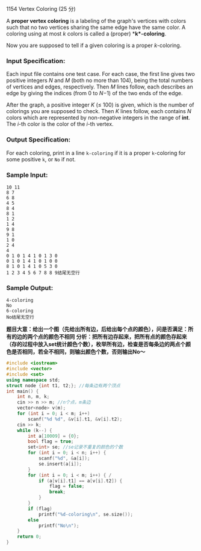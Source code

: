 1154 Vertex Coloring (25 分)

A **proper vertex coloring** is a labeling of the graph's vertices with colors such that no two vertices sharing the same edge have the same color. A coloring using at most *k* colors is called a (proper) ***k\*-coloring**.

Now you are supposed to tell if a given coloring is a proper *k*-coloring.

### Input Specification:

Each input file contains one test case. For each case, the first line gives two positive integers *N* and *M* (both no more than 104), being the total numbers of vertices and edges, respectively. Then *M* lines follow, each describes an edge by giving the indices (from 0 to *N*−1) of the two ends of the edge.

After the graph, a positive integer *K* (≤ 100) is given, which is the number of colorings you are supposed to check. Then *K* lines follow, each contains *N* colors which are represented by non-negative integers in the range of **int**. The *i*-th color is the color of the *i*-th vertex.

### Output Specification:

For each coloring, print in a line `k-coloring` if it is a proper `k`-coloring for some positive `k`, or `No` if not.

### Sample Input:

```in
10 11
8 7
6 8
4 5
8 4
8 1
1 2
1 4
9 8
9 1
1 0
2 4
4
0 1 0 1 4 1 0 1 3 0
0 1 0 1 4 1 0 1 0 0
8 1 0 1 4 1 0 5 3 0
1 2 3 4 5 6 7 8 8 9结尾无空行
```

### Sample Output:

```out
4-coloring
No
6-coloring
No结尾无空行
```

**题目大意：给出一个图（先给出所有边，后给出每个点的颜色），问是否满足：所有的边的两个点的颜色不相同**
**分析：把所有边存起来，把所有点的颜色存起来（存的过程中放入set统计颜色个数），枚举所有边，检查是否每条边的两点个颜色是否相同，若全不相同，则输出颜色个数，否则输出No～**

```c++
#include <iostream>
#include <vector>
#include <set>
using namespace std;
struct node {int t1, t2;}; //每条边有两个顶点
int main() {
    int n, m, k;
    cin >> n >> m; //n个点，m条边
    vector<node> v(m);
    for (int i = 0; i < m; i++)
        scanf("%d %d", &v[i].t1, &v[i].t2);
    cin >> k;
    while (k--) {
        int a[10009] = {0};
        bool flag = true;
        set<int> se; //se记录不重复的颜色的个数
        for (int i = 0; i < n; i++) {
            scanf("%d", &a[i]);
            se.insert(a[i]);
        }
        for (int i = 0; i < m; i++) { /
            if (a[v[i].t1] == a[v[i].t2]) {
                flag = false;
                break;
            }
        }
        if (flag) 
            printf("%d-coloring\n", se.size());
        else 
            printf("No\n");
    }
    return 0;
}
```

